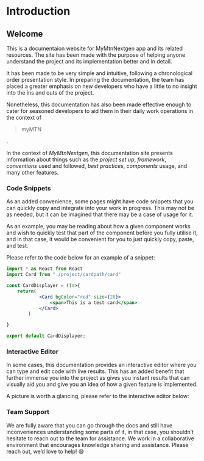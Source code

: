 # Introduction

## Welcome

This is a documentaion website for MyMtnNextgen app and its related resources. The site has been made with the purpose of helping anyone understand the project and its implementation better and in detail.

It has been made to be very simple and intuitive, following a chronological order presentation style. In preparing the documentation, the team has placed a greater emphasis on new developers who have a little to no insight into the ins and outs of the project.

Nonetheless, this documentation has also been made effective enough to cater for seasoned developers to aid them in their daily work operations in the context of <blockquote>myMTN </blockquote>.

In the context of _MyMtnNextgen_, this documentation site presents information about things such as the _project set up_, _framework_, _conventions_ used and followed, _best practices_, _components_ usage, and many other features.

### Code Snippets

As an added convenience, some pages might have code snippets that you can quickly copy and integrate into your work in progress. This may not be as needed, but it can be imagined that there may be a case of usage for it.

As an example, you may be reading about how a given component works and wish to quickly test that part of the component before you fully utilise it, and in that case, it would be convenient for you to just quickly copy, paste, and test.

Please refer to the code below for an example of a snippet:

```jsx
import * as React from React
import Card from "./project/cardpath/card"

const CardDisplayer = ()=>{
    return(
            <Card bgColor="red" size={20}>
                <span>This is a test card</span>
            </Card>
        )

}

export default CardDisplayer;

```

### Interactive Editor

In some cases, this documentation provides an interactive editor where you can type and edit code with live results. This has an added benefit that further immense you into the project as gives you instant results that can visually aid you and give you an idea of how a given feature is implemented.

A picture is worth a glancing, please refer to the interactive editor below:

### Team Support

We are fully aware that you can go through the docs and still have inconveniences understanding some parts of it, in that case, you shouldn’t hesitate to reach out to the team for assistance. We work in a collaborative environment that encourages knowledge sharing and assistance. Please reach out, we’d love to help! :smile:
